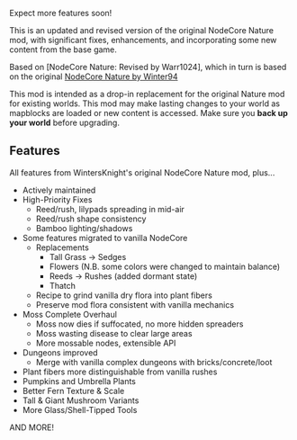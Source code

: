 Expect more features soon!

This is an updated and revised version of the original NodeCore Nature mod,
with significant fixes, enhancements, and incorporating some new content
from the base game.

Based on [NodeCore Nature: Revised by Warr1024], which in turn is based on
the original [NodeCore Nature by Winter94](/packages/Winter94/nc_nature/)

This mod is intended as a drop-in replacement for the original Nature mod
for existing worlds.  This mod may make lasting changes to your world as
mapblocks are loaded or new content is accessed.  Make sure you
**back up your world** before upgrading.

## Features

All features from WintersKnight's original NodeCore Nature mod, plus...

- Actively maintained
- High-Priority Fixes
	- Reed/rush, lilypads spreading in mid-air
	- Reed/rush shape consistency
	- Bamboo lighting/shadows
- Some features migrated to vanilla NodeCore
	- Replacements
		- Tall Grass -> Sedges
		- Flowers (N.B. some colors were changed to maintain balance)
		- Reeds -> Rushes (added dormant state)
		- Thatch
	- Recipe to grind vanilla dry flora into plant fibers
	- Preserve mod flora consistent with vanilla mechanics
- Moss Complete Overhaul
	- Moss now dies if suffocated, no more hidden spreaders
  	- Moss wasting disease to clear large areas
  	- More mossable nodes, extensible API
- Dungeons improved
	- Merge with vanilla complex dungeons with bricks/concrete/loot
- Plant fibers more distinguishable from vanilla rushes
- Pumpkins and Umbrella Plants
- Better Fern Texture & Scale
- Tall & Giant Mushroom Variants
- More Glass/Shell-Tipped Tools

AND MORE!
